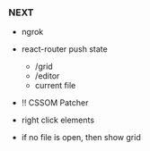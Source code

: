 ### NEXT

- ngrok
  
- react-router push state
  - /grid
  - /editor
  - current file

- !! CSSOM Patcher

- right click elements
- if no file is open, then show grid